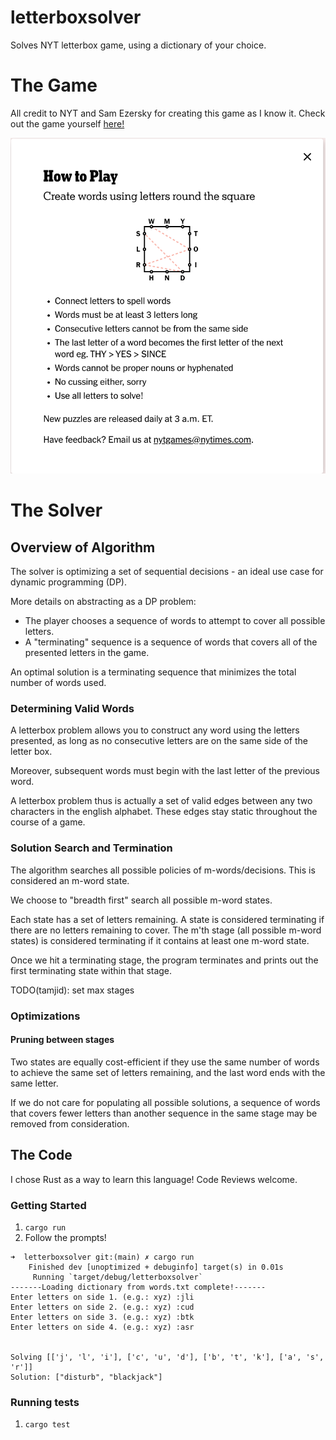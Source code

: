 # letterboxsolver

Solves NYT letterbox game, using a dictionary of your choice.

# The Game

All credit to NYT and Sam Ezersky for creating this game as I know it. Check out the game yourself [here!](https://www.nytimes.com/puzzles/letter-boxed)

![Game Rules](how-to-play.png)


# The Solver

## Overview of Algorithm
The solver is optimizing a set of sequential decisions - an ideal use case for dynamic programming (DP).

More details on abstracting as a DP problem:
- The player chooses a sequence of words to attempt to cover all possible letters.
- A "terminating" sequence is a sequence of words that covers all of the presented letters in the game.

An optimal solution is a terminating sequence that minimizes the total number of words used.

### Determining Valid Words
A letterbox problem allows you to construct any word using the letters presented, as long as no consecutive letters are on the same side of the letter box.

Moreover, subsequent words must begin with the last letter of the previous word.

A letterbox problem thus is actually a set of valid edges between any two characters in the english alphabet. These edges stay static throughout the course of a game.


### Solution Search and Termination
The algorithm searches all possible policies of m-words/decisions. This is considered an m-word state.

We choose to "breadth first" search all possible m-word states.

Each state has a set of letters remaining. A state is considered terminating if there are no letters remaining to cover. The m'th stage (all possible m-word states) is considered terminating if it contains at least one m-word state.

Once we hit a terminating stage, the program terminates and prints out the first terminating state within that stage.

TODO(tamjid): set max stages

### Optimizations

#### Pruning between stages
Two states are equally cost-efficient if they use the same number of words to achieve the same set of letters remaining, and the last word ends with the same letter.

If we do not care for populating all possible solutions, a sequence of words that covers fewer letters than another sequence in the same stage may be removed from consideration.

## The Code
I chose Rust as a way to learn this language! Code Reviews welcome.

### Getting Started

1. ```cargo run```
2. Follow the prompts!

```
➜  letterboxsolver git:(main) ✗ cargo run
    Finished dev [unoptimized + debuginfo] target(s) in 0.01s
     Running `target/debug/letterboxsolver`
-------Loading dictionary from words.txt complete!-------
Enter letters on side 1. (e.g.: xyz) :jli
Enter letters on side 2. (e.g.: xyz) :cud
Enter letters on side 3. (e.g.: xyz) :btk
Enter letters on side 4. (e.g.: xyz) :asr


Solving [['j', 'l', 'i'], ['c', 'u', 'd'], ['b', 't', 'k'], ['a', 's', 'r']]
Solution: ["disturb", "blackjack"]
```

### Running tests

1. ```cargo test```
